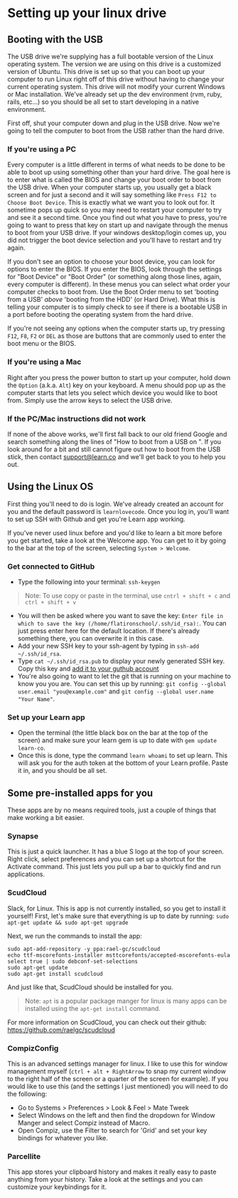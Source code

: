 # Setting up your linux drive

## Booting with the USB

The USB drive we're supplying has a full bootable version of the Linux operating system. The version we are using on this drive is a customized version of Ubuntu. This drive is set up so that you can boot up your computer to run Linux right off of this drive without having to change your current operating system. This drive will not modify your current Windows or Mac installation. We've already set up the dev environment (rvm, ruby, rails, etc...) so you should be all set to start developing in a native environment.

First off, shut your computer down and plug in the USB drive. Now we're going to tell the computer to boot from the USB rather than the hard drive.

### If you're using a PC

Every computer is a little different in terms of what needs to be done to be able to boot up using something other than your hard drive. The goal here is to enter what is called the BIOS and change your boot order to boot from the USB drive. When your computer starts up, you usually get a black screen and for just a second and it will say something like `Press F12 to Choose Boot Device`. This is exactly what we want you to look out for. It sometime pops up quick so you may need to restart your computer to try and see it a second time. Once you find out what you have to press, you're going to want to press that key on start up and navigate through the menus to boot from your USB drive. If your windows desktop/login comes up, you did not trigger the boot device selection and you'll have to restart and try again.

If you don't see an option to choose your boot device, you can look for options to enter the BIOS. If you enter the BIOS, look through the settings for "Boot Device" or "Boot Order" (or something along those lines, again, every computer is different). In these menus you can select what order your computer checks to boot from. Use the Boot Order menu to set 'booting from a USB' _above_ 'booting from the HDD' (or Hard Drive). What this is telling your computer is to simply check to see if there is a bootable USB in a port before booting the operating system from the hard drive.

If you're not seeing any options when the computer starts up, try pressing `F12`, `F8`, `F2` or `DEL` as those are buttons that are commonly used to enter the boot menu or the BIOS.

### If you're using a Mac

Right after you press the power button to start up your computer, hold down the `Option` (a.k.a. `Alt`) key on your keyboard. A menu should pop up as the computer starts that lets you select which device you would like to boot from. Simply use the arrow keys to select the USB drive.

### If the PC/Mac instructions did not work

If none of the above works, we'll first fall back to our old friend Google and search something along the lines of "How to boot from a USB on <computer brand and computer name>". If you look around for a bit and still cannot figure out how to boot from the USB stick, then contact support@learn.co and we'll get back to you to help you out.

## Using the Linux OS

First thing you'll need to do is login. We've already created an account for you and the default password is `learnlovecode`. Once you log in, you'll want to set up SSH with Github and get you're Learn app working.

If you've never used linux before and you'd like to learn a bit more before you get started, take a look at the Welcome app. You can get to it by going to the bar at the top of the screen, selecting `System > Welcome`.

### Get connected to GitHub

 - Type the following into your terminal: `ssh-keygen`

> Note: To use copy or paste in the terminal, use `cntrl + shift + c` and `ctrl + shift + v`

 - You will then be asked where you want to save the key: `Enter file in which to save the key (/home/flatironschool/.ssh/id_rsa):`. You can just press enter here for the default location. If there's already something there, you can overwrite it in this case.
 - Add your new SSH key to your ssh-agent by typing in `ssh-add ~/.ssh/id_rsa`.
 - Type `cat ~/.ssh/id_rsa.pub` to display your newly generated SSH key. Copy this key and [add it to your guthub account](https://help.github.com/articles/adding-a-new-ssh-key-to-your-github-account/)
 - You're also going to want to let the git that is running on your machine to know you you are. You can set this up by running: `git config --global user.email "you@example.com"` and `git config --global user.name "Your Name"`.

### Set up your Learn app

 - Open the terminal (the little black box on the bar at the top of the screen) and make sure your learn gem is up to date with `gem update learn-co`. 
 - Once this is done, type the command `learn whoami` to set up learn. This will ask you for the auth token at the bottom of your Learn profile. Paste it in, and you should be all set.

## Some pre-installed apps for you

These apps are by no means required tools, just a couple of things that make working a bit easier.

### Synapse

This is just a quick launcher. It has a blue S logo at the top of your screen. Right click, select preferences and you can set up a shortcut for the Activate command. This just lets you pull up a bar to quickly find and run applications.

### ScudCloud

Slack, for Linux. This is app is not currently installed, so you get to install it yourself! First, let's make sure that everything is up to date by running: `sudo apt-get update && sudo apt-get upgrade`

Next, we run the commands to install the app:

 ```
 sudo apt-add-repository -y ppa:rael-gc/scudcloud
 echo ttf-mscorefonts-installer msttcorefonts/accepted-mscorefonts-eula select true | sudo debconf-set-selections
 sudo apt-get update
 sudo apt-get install scudcloud
 ```
 And just like that, ScudCloud should be installed for you.

 >Note: `apt` is a popular package manger for linux is many apps can be installed using the `apt-get install` command.

For more information on ScudCloud, you can check out their github: https://github.com/raelgc/scudcloud

### CompizConfig

This is an advanced settings manager for linux. I like to use this for window management myself (`ctrl + alt + RightArrow` to snap my current window to the right half of the screen or a quarter of the screen for example). If you would like to use this (and the settings I just mentioned) you will need to do the following:
 - Go to Systems > Preferences > Look & Feel > Mate Tweek
 - Select Windows on the left and then find the dropdown for Window Manger and select Compiz instead of Macro.
 - Open Compiz, use the Filter to search for 'Grid' and set your key bindings for whatever you like.

### Parcellite

This app stores your clipboard history and makes it really easy to paste anything from your history. Take a look at the settings and you can customize your keybindings for it.
